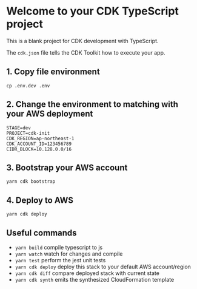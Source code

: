 # Welcome to your CDK TypeScript project

This is a blank project for CDK development with TypeScript.

The `cdk.json` file tells the CDK Toolkit how to execute your app.


## 1. Copy file environment
`
cp .env.dev .env
`
## 2. Change the environment to matching with your AWS deployment

```
STAGE=dev
PROJECT=cdk-init
CDK_REGION=ap-northeast-1
CDK_ACCOUNT_ID=123456789
CIDR_BLOCK=10.128.0.0/16
```

## 3. Bootstrap your AWS account
`
yarn cdk bootstrap
`
## 4. Deploy to AWS
`
yarn cdk deploy
`


## Useful commands

* `yarn build`   compile typescript to js
* `yarn watch`   watch for changes and compile
* `yarn test`    perform the jest unit tests
* `yarn cdk deploy`  deploy this stack to your default AWS account/region
* `yarn cdk diff`    compare deployed stack with current state
* `yarn cdk synth`   emits the synthesized CloudFormation template
